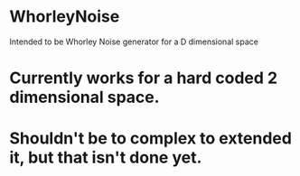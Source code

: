 # WhorleyNoise
Intended to be Whorley Noise generator for a D dimensional space

# Currently works for a hard coded 2 dimensional space.
# Shouldn't be to complex to extended it, but that isn't done yet.
